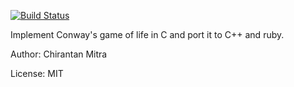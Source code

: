 [![Build Status](https://travis-ci.org/chiku/GameOfLife.svg?branch=master)](https://travis-ci.org/chiku/GameOfLife)

Implement Conway's game of life in C and port it to C++ and ruby.

Author: Chirantan Mitra

License: MIT
